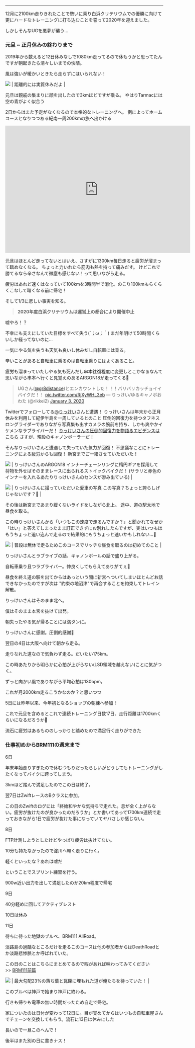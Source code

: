 
---
12月に2100km走りきれたことで勢いに乗り白浜クリテリウムでの優勝に向けて更にハードなトレーニングに打ち込むことを誓って2020年を迎えました。

しかしそんなUGを悪夢が襲う...

### 元旦 ~ 正月休みの終わりまで

2019年から数えると12日休みなしで1080km走ってるので休もうかと思ってたんですが朝起きたら清々しいまでの快晴。

風は強いが暖かいときたら走らずにはいられない！

[![](https://2.bp.blogspot.com/-1PsGmEsAUok/Xmi_S2I464I/AAAAAAAAHwc/pTpk7_AQ5RszlOMkti3eJ2RBGGYZ24MDwCK4BGAYYCw/s320/EFFECTS.jpg)](http://2.bp.blogspot.com/-1PsGmEsAUok/Xmi_S2I464I/AAAAAAAAHwc/pTpk7_AQ5RszlOMkti3eJ2RBGGYZ24MDwCK4BGAYYCw/s1600/EFFECTS.jpg)
| 距離的には実質休みだよ |


元旦は親戚の集まりに顔を出したので3kmほどですが乗る。
やはりTarmacには空の青がよく似合う

2日からはまた予定がなくなるので本格的なトレーニングへ。
例によってホームコースとなりつつある紀南一周200kmの旅へ出かける

<iframe allowtransparency="true" frameborder="0" height="405" scrolling="no" src="https://www.strava.com/activities/2974946128/embed/0b21596fdf909487128776ecf3b4f454f949e00f" width="590"></iframe>

元旦はほとんど走ってないとはいえ、さすがに1300km毎日走ると疲労が溜まって踏めなくなる。
ちょっと力いれたら筋肉も熱を持って痛みだす。
けどこれで勝てるなら辛さなんて微塵も感じない！って思いながら走る。

疲労はあれど速くはなっていて100kmを3時間半で消化。のこり100kmもらくらくこなして暗くなる前に帰宅！


そして1/3に悲しい事実を知る。



> **2020年度白浜クリテリウムは運営上の都合により開催中止**


嘘やろ！？

不幸にも支えにしていた目標をすべて失う(´；ω；｀)
まだ年明けて50時間くらいしか経ってないのに...

一気にやる気を失うも天気も良いし休みだし自転車には乗る。

辛いことがあると自転車に乗るのは自転車乗りにはよくあること。

疲労も溜まっていたしやる気も死んだし串本往復程度に変更しとこかなぁなんて思いながら串本へ行くと見覚えのあるARGON18が走ってくる👀


> UGさん([@gr8distance](https://twitter.com/gr8distance?ref_src=twsrc%5Etfw))とエンカウントした！！！バリバリカッチョイイバイクだ！！ [pic.twitter.com/RjXyWHL3eb](https://t.co/RjXyWHL3eb)
> — りっけい/ゆるキャノボおわた (@rikkei2) [January 3, 2020](https://twitter.com/rikkei2/status/1212934362229960705?ref_src=twsrc%5Etfw)

Twitterでフォローしてる[@りっけい](https://twitter.com/rikkei2)さんと遭遇！
りっけいさんは年末から正月休みを利用して紀伊半島を一周しているとのこと
圧倒的回復力を持つタフネスロングライダーでありながら写真集も出すカメラの腕前を持ち、しかも爽やかイケメンなラブライバーだ！
[りっけいさんの圧倒的回復力を物語るエビデンスはこちら](https://rikkeitabi.com/)
さすが、現役のキャノンボーラーだ！

そんなりっけいさんと遭遇して失っていた気力が回復！
不思議なことにトレーニングによる疲労からも回復！
新宮までご一緒させていただいた！


[![](https://4.bp.blogspot.com/-XTRAE2DkQH0/XmjDt6ACfyI/AAAAAAAAHw4/0CqY0DfziokuCjkYObAyM6pMjl8hfYI8wCK4BGAYYCw/s320/IMG_20200103_123403-EFFECTS.jpg)](http://4.bp.blogspot.com/-XTRAE2DkQH0/XmjDt6ACfyI/AAAAAAAAHw4/0CqY0DfziokuCjkYObAyM6pMjl8hfYI8wCK4BGAYYCw/s1600/IMG_20200103_123403-EFFECTS.jpg)
| りっけいさんのARGON18
インナーチェーンリングに楕円ギアを採用して
荷物を外せばそのままレースに出られるストイックバイクだ！
(サラリと赤色のインナーを入れるあたりりっけいさんのセンスが滲み出ている) |



[![](https://2.bp.blogspot.com/-tChjZeNwDMQ/XmjDUeomwYI/AAAAAAAAHws/ci7rMXGffIgbfl656PkXhH4XadDO0w_uwCK4BGAYYCw/s320/IMG_20200104_225641.jpg)](http://2.bp.blogspot.com/-tChjZeNwDMQ/XmjDUeomwYI/AAAAAAAAHws/ci7rMXGffIgbfl656PkXhH4XadDO0w_uwCK4BGAYYCw/s1600/IMG_20200104_225641.jpg)
| りっけいさんに撮っていただいた愛車の写真
この写真？ちょっと誇らしげじゃないです？🤔 |


その後は新宮まであまり緩くないライドをしながら北上。
途中、道の駅太地で昼食を取る。

この時りっけいさんから「いつもこの速度で走るんですか？」と聞かれてなぜか「はい」と答えてしまったまま訂正できずにお別れしたんですが、実はいつもはもうちょっと追い込んで走るので結果的にもうちょっと速いかもしれない...🙏


[![](https://1.bp.blogspot.com/-ozPMaresfxE/XmjEpaVBUFI/AAAAAAAAHxE/VqVtekcDQvEhRze5aJYrq-WfZg2Z-T8XgCK4BGAYYCw/s320/IMG_20200103_133156.jpg)](http://1.bp.blogspot.com/-ozPMaresfxE/XmjEpaVBUFI/AAAAAAAAHxE/VqVtekcDQvEhRze5aJYrq-WfZg2Z-T8XgCK4BGAYYCw/s1600/IMG_20200103_133156.jpg)
| 普段は無休で走るためこのコースでリッチな昼食を取るのは初めてのこと |

りっけいさんとラブライブの話、キャノンボールの話で盛り上がる。

自転車乗り且つラブライバー。仲良くしてもらえてありがてぇ🙏



昼食を終え道の駅を出てからはあっという間に新宮へついてしまいほとんどお話できなかったのですが次は "約束の地沼津"で再会することを約束してトレイン解散。

りっけいさんはそのまま北へ。

僕はそのまま本宮を抜けて出発。



朝失ったやる気が帰ることには満タンに。

りっけいさんに感謝。圧倒的感謝🙏



翌日の4日は大阪へ向けて朝から走る。

走りなれた道なので気負わず走る。だいたい175km。

この時あたりから明らかに心拍が上がらない(LSD領域を越えない)ことに気がつく。

ずっと向かい風でありながら平均心拍は130bpm。

これが月2000km走るこうかなのか？と思いつつ



5日には昨年以来、今年初となるショップの朝練へ参加！

これで元旦を含めるとこれで連続トレーニング日数17日、走行距離は1700kmくらいになるだろうか🤔

流石に疲労はあるもののしっかりと踏めたので満足行く走りができた





### 仕事初めからBRM111の週末まで

6日

年末年始走りすぎたので休むつもりだったらしいがどうしてもトレーニングがしたくなってバイクに跨ってしまう。

3kmほど踏んで満足したのでこの日は終了。



翌7日はZwiftレースのBクラスに参加。

この日のZwiftのログには「終始和やかな気持ちで走れた。息が全く上がらない。疲労が抜けたのが良かったのだろうか」とか書いてあって1700km連続で走っておきながら1日で疲労が抜けた事になっていてヤバさしか感じない。



8日

FTP計測しようとしたけどやっぱり疲労は抜けてない。

10分も持たなかったので淀川へ軽く走りに行く。

軽くといったな？あれは嘘だ

ということでスプリント練習を行う。

900w近い出力を出して満足したのか20km程度で帰宅



9日

40分軽めに回してアクティブレスト

10日は休み



11日

待ちに待った地獄のブルベ、BRM111 AllRoad。

淡路島の過酷なところだけを走るこのコースは他の参加者からはDeathRoadとか淡路悲惨脈とか呼ばれていた。

この日のことはこちらにまとめてるので暇があれば味わってみてください \>\>&nbsp;[BRM111前篇](https://blog.great-distance.com/2020/01/brm111-allroad-300km.html)

[![](https://1.bp.blogspot.com/-xF_Zp35nAl0/Xh6Kj-m9laI/AAAAAAAAAnA/Z5UIyI7PxgoUuyFPzns8wW3zalMcSxdWQCPcBGAYYCw/s320/IMG_20200111_162045.jpg)](https://1.bp.blogspot.com/-xF_Zp35nAl0/Xh6Kj-m9laI/AAAAAAAAAnA/Z5UIyI7PxgoUuyFPzns8wW3zalMcSxdWQCPcBGAYYCw/s1600/IMG_20200111_162045.jpg)
| 最大勾配23%の落ち葉と瓦礫に埋もれた道が俺たちを待っていた！ |



このブルベは神戸で始まり神戸に終わる。

行きも帰りも電車の無い時間だったため自走で帰宅。

家についたのは日付が変わって12日に。目が覚めてからはいつもの自転車屋さんでチェーンを交換してもらう。流石に13日は休みにした



長いので一旦このへんで！

後半はまた別の日に書きナス！
